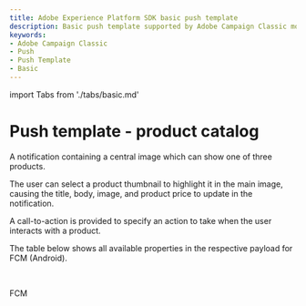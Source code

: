 ```yaml
---
title: Adobe Experience Platform SDK basic push template
description: Basic push template supported by Adobe Campaign Classic mobile extension.
keywords:
- Adobe Campaign Classic
- Push
- Push Template
- Basic
---
```


import Tabs from './tabs/basic.md'

# Push template - product catalog

A notification containing a central image which can show one of three products.<br />

The user can select a product thumbnail to highlight it in the main image, causing the title, body, image, and product price to update in the notification.<br />

A call-to-action is provided to specify an action to take when the user interacts with a product.<br />

The table below shows all available properties in the respective payload for FCM (Android).

<br />

<TabsBlock orientation="horizontal" slots="heading, content" repeat="2"/>

FCM

<Tabs query="platform=fcm&template=basic"/>
